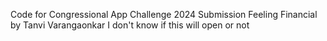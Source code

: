 Code for Congressional App Challenge 2024 Submission
Feeling Financial by Tanvi Varangaonkar
I don't know if this will open or not

